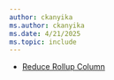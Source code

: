 ```yaml
---
author: ckanyika
ms.author: ckanyika
ms.date: 4/21/2025
ms.topic: include
---
```


- [Reduce Rollup Column](#reduce-rollup-column)